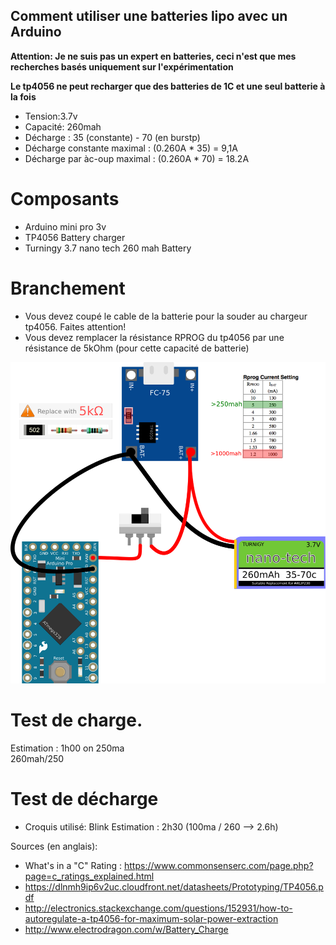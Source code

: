 Comment utiliser une batteries lipo avec un Arduino
---------------------------------------

**Attention: Je ne suis pas un expert en batteries, ceci n'est que mes recherches basés uniquement sur l'expérimentation**

**Le tp4056 ne peut recharger que des batteries de 1C et une seul batterie à la fois**

* Tension:3.7v    
* Capacité: 260mah    
* Décharge : 35 (constante) - 70 (en burstp)   
* Décharge constante maximal : (0.260A * 35) = 9,1A
* Décharge par àc-oup maximal : (0.260A * 70) = 18.2A

# Composants
* Arduino mini pro 3v
* TP4056 Battery charger
* Turningy 3.7 nano tech 260 mah Battery

# Branchement
* Vous devez coupé le cable de la batterie pour la souder au chargeur tp4056. Faites attention!
* Vous devez remplacer la résistance RPROG du tp4056 par une résistance de 5kOhm (pour cette capacité de batterie)
 
![Lipo batteries et arduino mini pro 3v](https://github.com/pigetArduino/lipoArduino/raw/master/doc/lipo_arduino_wiring.png)

# Test de charge.
Estimation : 1h00 on 250ma   
260mah/250    

# Test de décharge
* Croquis utilisé: Blink
Estimation : 2h30 (100ma / 260 --> 2.6h)

Sources (en anglais):    
* What's in a "C" Rating : https://www.commonsenserc.com/page.php?page=c_ratings_explained.html   
* https://dlnmh9ip6v2uc.cloudfront.net/datasheets/Prototyping/TP4056.pdf
* http://electronics.stackexchange.com/questions/152931/how-to-autoregulate-a-tp4056-for-maximum-solar-power-extraction
* http://www.electrodragon.com/w/Battery_Charge
